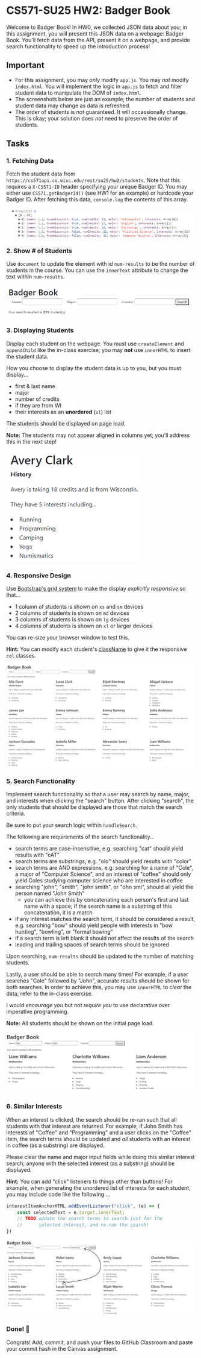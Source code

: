 # CS571-SU25 HW2: Badger Book

Welcome to Badger Book! In HW0, we collected JSON data about you; in this assignment, you will present this JSON data on a webpage: Badger Book. You'll fetch data from the API, present it on a webpage, and provide search functionality to speed up the introduction process!

## Important
 - For this assignment, you may *only* modify `app.js`. You may *not* modify `index.html`. You will implement the logic in `app.js` to fetch and filter student data to manipulate the DOM of `index.html`.
 - The screenshots below are just an example; the number of students and student data may change as data is refreshed.
 - The order of students is *not* guaranteed. It will occassionally change. This is okay; your solution does *not* need to preserve the order of students.


## Tasks

### 1. Fetching Data

Fetch the student data from `https://cs571api.cs.wisc.edu/rest/su25/hw2/students`. Note that this requires a `X-CS571-ID` header specifying your unique Badger ID. You may either use `CS571.getBadgerId()` (see HW1 for an example) or hardcode your Badger ID. After fetching this data, `console.log` the contents of this array.

![](_figures/step1.png)

### 2. Show # of Students

Use `document` to update the element with id `num-results` to be the number of students in the course. You can use the `innerText` attribute to change the text within `num-results`.

![](_figures/step2.png)

### 3. Displaying Students

Display each student on the webpage. You must use `createElement` and `appendChild` like the in-class exercise; you may **not** use `innerHTML` to insert the student data.

How you choose to display the student data is up to you, but you must display...
 - first & last name
 - major
 - number of credits
 - if they are from WI
 - their interests as an **unordered** (`ul`) list

The students should be displayed on page load.

**Note:** The students may not appear aligned in columns yet; you'll address this in the next step!

![](_figures/step3.png)

### 4. Responsive Design

Use [Bootstrap's grid system](https://getbootstrap.com/docs/5.3/layout/grid/) to make the display *explicitly responsive* so that...
 - 1 column of students is shown on `xs` and `sm` devices
 - 2 columns of students is shown on `md` devices
 - 3 columns of students is shown on `lg` devices
 - 4 columns of students is shown on `xl` or larger devices

You can re-size your browser window to test this.

**Hint:** You can modify each student's [className](https://developer.mozilla.org/en-US/docs/Web/API/Element/className) to give it the responsive `col` classes.

![](_figures/step4.png)

### 5. Search Functionality
Implement search functionality so that a user may search by name, major, and interests when clicking the "search" button. After clicking "search", the only students that should be displayed are those that match the search criteria.

Be sure to put your search logic within `handleSearch`.

 The following are requirements of the search functionality...
 - search terms are case-insensitive, e.g. searching "cat" should yield results with "cAT"
 - search terms are substrings, e.g. "olo" should yield results with "color"
 - search terms are AND expressions, e.g. searching for a name of "Cole", a major of "Computer Science", and an interest of "coffee" should only yield Coles studying computer science who are interested in coffee
 - searching "john", "smith", "john smith", or "ohn smi", should all yield the person named "John Smith"
   - you can achieve this by concatenating each person's first and last name with a space; if the search name is a substring of this concatenation, it is a match
 - if any interest matches the search term, it should be considered a result, e.g. searching "bow" should yield people with interests in "bow hunting", "bowling", or "formal bowing"
 - if a search term is left blank it should not affect the results of the search
 - leading and trailing spaces of search terms should be ignored

Upon searching, `num-results` should be updated to the number of matching students.

Lastly, a user should be able to search many times! For example, if a user searches "Cole" followed by "John", accurate results should be shown for both searches. In order to achieve this, you may use `innerHTML` to *clear* the data; refer to the in-class exercise.

I would *encourage you* but not *require you* to use declarative over imperative programming.

**Note:** All students should be shown on the initial page load.

![](_figures/step5.png)

### 6. Similar Interests

When an interest is clicked, the search should be re-ran such that all students with that interest are returned. For example, if John Smith has interests of "Coffee" and "Programming" and a user clicks on the "Coffee" item, the search terms should be updated and *all* students with an interest in coffee (as a substring) are displayed.

Please clear the name and major input fields while doing this similar interest search; anyone with the selected interest (as a substring) should be displayed.

**Hint:** You can add "click" listeners to things other than buttons! For example, when generating the unordered list of interests for each student, you may include code like the following ...

```js
interestItemAnchorHTML.addEventListener("click", (e) => {
    const selectedText = e.target.innerText;
    // TODO update the search terms to search just for the
    //      selected interest, and re-run the search!
})
```

![](_figures/step6.png)

### Done! 🥳

Congrats! Add, commit, and push your files to GitHub Classroom and paste your commit hash in the Canvas assignment.
